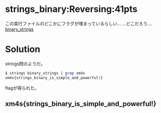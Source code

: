 # strings_binary:Reversing:41pts
この実行ファイルのどこかにフラグが埋まっているらしい... ...どこだろう....  
[binary_strings](binary_strings)  

# Solution
strings問のようだ。  
```bash
$ strings binary_strings | grep xm4s
xm4s{strings_binary_is_simple_and_powerful!}
```
flagが得られた。  

## xm4s{strings_binary_is_simple_and_powerful!}